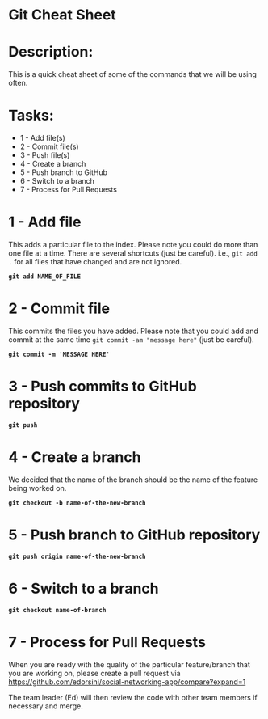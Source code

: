# Git Cheat Sheet

# Description:
This is a quick cheat sheet of some of the commands that we will be using often. 

# Tasks:

* 1 - Add file(s)
* 2 - Commit file(s)
* 3 - Push file(s)
* 4 - Create a branch
* 5 - Push branch to GitHub
* 6 - Switch to a branch
* 7 - Process for Pull Requests

# 1 - Add file

This adds a particular file to the index.  Please note you could do more than one file at a time.  There are several shortcuts (just be careful). i.e., `git add .` for all files that have changed and are not ignored.

**`git add NAME_OF_FILE`**

# 2 - Commit file

This commits the files you have added.  Please note that you could add and commit at the same time `git commit -am "message here"` (just be careful).

**`git commit -m 'MESSAGE HERE'`**

# 3 - Push commits to GitHub repository

**`git push`**

# 4 - Create a branch

We decided that the name of the branch should be the name of the feature being worked on.

**`git checkout -b name-of-the-new-branch`**

# 5 - Push branch to GitHub repository

**`git push origin name-of-the-new-branch`**

# 6 - Switch to a branch

**`git checkout name-of-branch`**

# 7 - Process for Pull Requests

When you are ready with the quality of the particular feature/branch that you are working on, please create a pull request via https://github.com/edorsini/social-networking-app/compare?expand=1

The team leader (Ed) will then review the code with other team members if necessary and merge.

